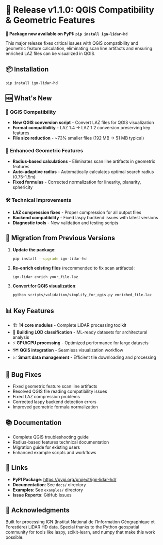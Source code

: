 # 🎯 Release v1.1.0: QGIS Compatibility & Geometric Features

**🎉 Package now available on PyPI: `pip install ign-lidar-hd`**

This major release fixes critical issues with QGIS compatibility and geometric feature calculation, eliminating scan line artifacts and ensuring enriched LAZ files can be visualized in QGIS.

## 📦 Installation

```bash
pip install ign-lidar-hd
```

## 🆕 What's New

### 🔧 QGIS Compatibility

- **New QGIS conversion script** - Convert LAZ files for QGIS visualization
- **Format compatibility** - LAZ 1.4 → LAZ 1.2 conversion preserving key features
- **File size reduction** - ~73% smaller files (192 MB → 51 MB typical)

### 🎯 Enhanced Geometric Features

- **Radius-based calculations** - Eliminates scan line artifacts in geometric features
- **Auto-adaptive radius** - Automatically calculates optimal search radius (0.75-1.5m)
- **Fixed formulas** - Corrected normalization for linearity, planarity, sphericity

### 🛠️ Technical Improvements

- **LAZ compression fixes** - Proper compression for all output files
- **Backend compatibility** - Fixed laspy backend issues with latest versions
- **Diagnostic tools** - New validation and testing scripts

## 🔄 Migration from Previous Versions

1. **Update the package**:

   ```bash
   pip install --upgrade ign-lidar-hd
   ```

2. **Re-enrich existing files** (recommended to fix scan artifacts):

   ```bash
   ign-lidar enrich your_file.laz
   ```

3. **Convert for QGIS visualization**:
   ```bash
   python scripts/validation/simplify_for_qgis.py enriched_file.laz
   ```

## 📊 Key Features

- 🏗️ **14 core modules** - Complete LiDAR processing toolkit
- 🎯 **Building LOD classification** - ML-ready datasets for architectural analysis
- ⚡ **GPU/CPU processing** - Optimized performance for large datasets
- 🗺️ **QGIS integration** - Seamless visualization workflow
- 📈 **Smart data management** - Efficient tile downloading and processing

## 🐛 Bug Fixes

- Fixed geometric feature scan line artifacts
- Resolved QGIS file reading compatibility issues
- Fixed LAZ compression problems
- Corrected laspy backend detection errors
- Improved geometric formula normalization

## 📚 Documentation

- Complete QGIS troubleshooting guide
- Radius-based features technical documentation
- Migration guide for existing users
- Enhanced example scripts and workflows

## 🔗 Links

- **PyPI Package**: https://pypi.org/project/ign-lidar-hd/
- **Documentation**: See `docs/` directory
- **Examples**: See `examples/` directory
- **Issue Reports**: GitHub Issues

## 🙏 Acknowledgments

Built for processing IGN (Institut National de l'Information Géographique et Forestière) LiDAR HD data. Special thanks to the Python geospatial community for tools like laspy, scikit-learn, and numpy that make this work possible.
